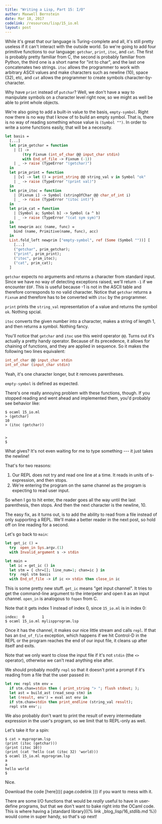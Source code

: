 ```yaml
---
title: "Writing a Lisp, Part 15: I/O"
author: Maxwell Bernstein
date: Mar 18, 2017
codelink: /resources/lisp/15_io.ml
layout: post
---
```


While it's great that our language is Turing-complete and all, it's still
pretty useless if it can't interact with the outside world. So we're going to
add four primitive functions to our language: `getchar`, `print`, `itoc`, and
`cat`. The first is probably pretty familiar from C, the second is probably
familiar from Python, the third one is a short name for "int to char", and the
last one concatenates two strings. `itoc` allows the programmer to work with
arbitrary ASCII values and make characters such as newline (10), space (32),
etc, and `cat` allows the programmer to create symbols character-by-character.

Why have `print` instead of `putchar`? Well, we don't have a way to manipulate
symbols on a character level right now, so we might as well be able to print
whole objects.

We're also going to add a built-in value to the basis, `empty-symbol`. Right
now there is no way that I know of to build an empty symbol. That is, there is
no way of reading something whose value is `(Symbol "")`. In order to write a
some functions easily, that will be a necessity.

```ocaml
let basis =
  [...]
  let prim_getchar = function
    | [] ->
        (try Fixnum (int_of_char @@ input_char stdin)
        with End_of_file -> Fixnum (-1))
    | _ -> raise (TypeError "(getchar)")
  in
  let prim_print = function
    | [v] -> let () = print_string @@ string_val v in Symbol "ok"
    | _ -> raise (TypeError "(print val)")
  in
  let prim_itoc = function
    | [Fixnum i] -> Symbol (stringOfChar @@ char_of_int i)
    | _ -> raise (TypeError "(itoc int)")
  in
  let prim_cat = function
    | [Symbol a; Symbol b] -> Symbol (a ^ b)
    | _ -> raise (TypeError "(cat sym sym)")
  in
  let newprim acc (name, func) =
    bind (name, Primitive(name, func), acc)
  in
  List.fold_left newprim ["empty-symbol", ref (Some (Symbol ""))] [
    [...]
    ("getchar", prim_getchar);
    ("print", prim_print);
    ("itoc", prim_itoc);
    ("cat", prim_cat);
  ]
```

`getchar` expects no arguments and returns a character from standard input.
Since we have no way of detecting exceptions raised, we'll return `-1` if we
encounter `EOF`. This is useful because -1 is not in the ASCII table and
therefore corresponds to no valid character. Notice that `getchar` returns a
`Fixnum` and therefore has to be converted with `itoc` by the programmer.

`print` prints the `string_val` representation of a value and returns the
symbol `ok`. Nothing spcial.

`itoc` converts the given number into a character, makes a string of length 1,
and then returns a symbol. Nothing fancy.

You'll notice that `getchar` and `itoc` use this weird operator `@@`. Turns out
it's actually a pretty handy operator. Because of its precedence, it allows for
chaining of functions, and they are applied in sequence. So it makes the
following two lines equivalent:

```ocaml
int_of_char @@ input_char stdin
int_of_char (input_char stdin)
```

Yeah, it's one character longer, but it removes parentheses.

`empty-symbol` is defined as expected.

There's one really annoying problem with these functions, though. If you
stopped reading and went ahead and implemented them, you'd probably see
behavior like:

```
$ ocaml 15_io.ml
> (getchar)
10
> (itoc (getchar))


>
$
```

What gives? It's not even waiting for me to type something --- it just takes
the newline!

That's for two reasons:

1. Our REPL does not try and read one line at a time. It reads in units of
   s-expression, and then stops.
2. We're entering the program on the same channel as the program is expecting
   to read user input.

So when I go to hit enter, the reader goes all the way until the last
parenthesis, then stops. And then the next character is the newline, 10.

The easy fix, as it turns out, is to add the ability to read from a file
instead of only supporting a REPL. We'll make a better reader in the next post,
so hold off on line reading for a second.

Let's go back to `main`:

```ocaml
let get_ic () =
  try  open_in Sys.argv.(1)
  with Invalid_argument s -> stdin

let main =
  let ic = get_ic () in
  let stm = { chr=[]; line_num=1; chan=ic } in
  try  repl stm basis
  with End_of_file -> if ic <> stdin then close_in ic
```

This is some pretty new stuff. `get_ic` means "get input channel". It tries to
get the command-line argument to the interpeter and open it as an input
channel. `open_in` is analogous to `fopen` from C.

Note that it gets index 1 instead of index 0, since `15_io.ml` is in index 0:

```
index:  0        1
$ ocaml 15_io.ml mylispprogram.lsp
```

Once it has the channel, it makes our nice little stream and calls `repl`. If
that has an `End_of_file` exception, which happens if we hit Control-D in the
REPL or the program reaches the end of our input file, it cleans up after
itself and exits.

Note that we only want to close the input file if it's not `stdin` (the `<>`
operator), otherwise we can't read anything else after.

We should probably modify `repl` so that it doesn't print a prompt if it's
reading from a file that the user passed in:

```ocaml
let rec repl stm env =
  if stm.chan=stdin then ( print_string "> "; flush stdout; );
  let ast = build_ast (read_sexp stm) in
  let (result, env') = eval ast env in
  if stm.chan=stdin then print_endline (string_val result);
  repl stm env';;
```

We also probably don't want to print the result of every intermediate
expression in the user's program, so we limit that to REPL-only as well.

Let's take it for a spin:

```
$ cat > myprogram.lsp
(print (itoc (getchar)))
(print (itoc 10))
(print (cat 'hello (cat (itoc 32) 'world)))
$ ocaml 15_io.ml myprogram.lsp
a
a
hello world
$
```

Nice.

Download the code [here]({{ page.codelink }}) if you want to mess with it.

There are some I/O functions that would be *really* useful to have in
user-define programs, but that we don't want to bake right into the OCaml code.
This is where having a [standard library]({% link _blog_lisp/16_stdlib.md %})
would come in super handy, so that's up next!
